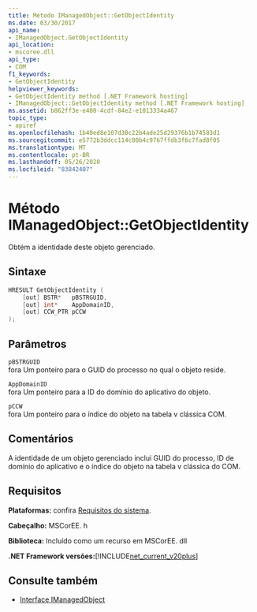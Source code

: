 ```yaml
---
title: Método IManagedObject::GetObjectIdentity
ms.date: 03/30/2017
api_name:
- IManagedObject.GetObjectIdentity
api_location:
- mscoree.dll
api_type:
- COM
f1_keywords:
- GetObjectIdentity
helpviewer_keywords:
- GetObjectIdentity method [.NET Framework hosting]
- IManagedObject::GetObjectIdentity method [.NET Framework hosting]
ms.assetid: b862ff3e-e480-4cdf-84e2-e1013334a467
topic_type:
- apiref
ms.openlocfilehash: 1b40ed8e107d30c22b4ade25d29376b1b74583d1
ms.sourcegitcommit: e5772b3ddcc114c80b4c9767ffdb3f6c7fad8f05
ms.translationtype: MT
ms.contentlocale: pt-BR
ms.lasthandoff: 05/26/2020
ms.locfileid: "83842407"
---
```

# <a name="imanagedobjectgetobjectidentity-method"></a>Método IManagedObject::GetObjectIdentity
Obtém a identidade deste objeto gerenciado.  
  
## <a name="syntax"></a>Sintaxe  
  
```cpp  
HRESULT GetObjectIdentity (  
    [out] BSTR*   pBSTRGUID,  
    [out] int*    AppDomainID,  
    [out] CCW_PTR pCCW  
);  
```  
  
## <a name="parameters"></a>Parâmetros  
 `pBSTRGUID`  
 fora Um ponteiro para o GUID do processo no qual o objeto reside.  
  
 `AppDomainID`  
 fora Um ponteiro para a ID do domínio do aplicativo do objeto.  
  
 `pCCW`  
 fora Um ponteiro para o índice do objeto na tabela v clássica COM.  
  
## <a name="remarks"></a>Comentários  
 A identidade de um objeto gerenciado inclui GUID do processo, ID de domínio do aplicativo e o índice do objeto na tabela v clássica do COM.  
  
## <a name="requirements"></a>Requisitos  
 **Plataformas:** confira [Requisitos do sistema](../../get-started/system-requirements.md).  
  
 **Cabeçalho:** MSCorEE. h  
  
 **Biblioteca:** Incluído como um recurso em MSCorEE. dll  
  
 **.NET Framework versões:**[!INCLUDE[net_current_v20plus](../../../../includes/net-current-v20plus-md.md)]  
  
## <a name="see-also"></a>Consulte também

- [Interface IManagedObject](imanagedobject-interface.md)
